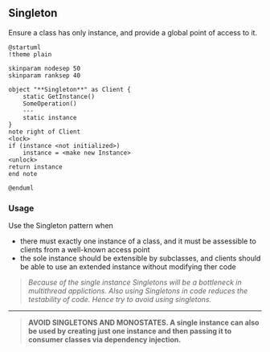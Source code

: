 
## Singleton 

Ensure a class has only instance, and provide a global point of access to it.

```plantuml
@startuml
!theme plain

skinparam nodesep 50
skinparam ranksep 40

object "**Singleton**" as Client {
    static GetInstance()
    SomeOperation()
    ---
    static instance
}
note right of Client
<lock>
if (instance <not initialized>) 
    instance = <make new Instance>
<unlock>
return instance
end note

@enduml
```

### Usage

Use the Singleton pattern when

* there must exactly one instance of a class, and it must be assessible to clients from a well-known access point
* the sole instance should be extensible by subclasses, and clients should be able to use an extended instance without modifying ther code

> *Because of the single instance Singletons will be a bottleneck in multithread applictions. Also using Singletons in code reduces the testability of code. Hence try to avoid using singletons.*

---

> **AVOID SINGLETONS AND MONOSTATES. A single instance can also be used by creating just one instance and then passing it to consumer classes via dependency injection.**
